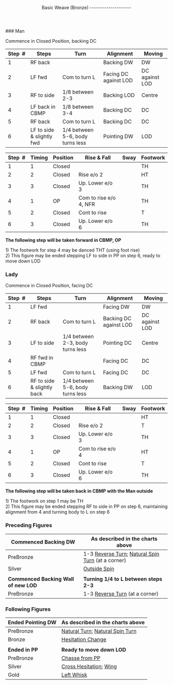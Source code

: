 <header>Basic Weave (Bronze)
--------------------

 </header>### Man

Commence in Closed Position, backing DC

 | **Step<span style="color:white">\_</span>\#** | **Steps** | **Turn** | **Alignment** | **Moving** |
|---|---|---|---|---|
| 1 | RF back |  | Backing DW | DW |
| 2 | LF fwd | Com to turn L | Facing DC against LOD | DC against LOD |
| 3 | RF to side | 1/8 between 2-3 | Backing LOD | Centre |
| 4 | LF back in CBMP | 1/8 between 3-4 | Backing DC | DC |
| 5 | RF back | Com to turn L | Backing DC | DC |
| 6 | LF to side &amp; slightly fwd | 1/4 between 5-6, body turns less | Pointing DW | LOD |

 | **Step<span style="color:white">\_</span>\#** | **Timing** | **Position** | **Rise &amp; Fall** | **Sway** | **Footwork** |
|---|---|---|---|---|---|
| 1 | 1 | Closed |  |  | TH |
| 2 | 2 | Closed | Rise e/o 2 |  | HT |
| 3 | 3 | Closed | Up. Lower e/o 3 |  | TH |
| 4 | 1 | OP | Com to rise e/o 4, NFR |  | TH |
| 5 | 2 | Closed | Cont to rise |  | T |
| 6 | 3 | Closed | Up. Lower e/o 6 |  | TH |

**The following step will be taken forward in CBMP, OP**

1\) The footwork for step 4 may be danced THT (using foot rise)  
 2) This figure may be ended stepping LF to side in PP on step 6, ready to move down LOD

### Lady

Commence in Closed Position, facing DC

 | **Step<span style="color:white">\_</span>\#** | **Steps** | **Turn** | **Alignment** | **Moving** |
|---|---|---|---|---|
| 1 | LF fwd |  | Facing DW | DW |
| 2 | RF back | Com to turn L | Backing DC against LOD | DC against LOD |
| 3 | LF to side | 1/4 between 2-3, body turns less | Pointing DC | Centre |
| 4 | RF fwd in CBMP |  | Facing DC | DC |
| 5 | LF fwd | Com to turn L | Facing DC | DC |
| 6 | RF to side &amp; slightly back | 1/4 between 5-6, body turns less | Backing DW | LOD |

 | **Step<span style="color:white">\_</span>\#** | **Timing** | **Position** | **Rise &amp; Fall** | **Sway** | **Footwork** |
|---|---|---|---|---|---|
| 1 | 1 | Closed |  |  | HT |
| 2 | 2 | Closed | Rise e/o 2 |  | T |
| 3 | 3 | Closed | Up. Lower e/o 3 |  | TH |
| 4 | 1 | OP | Com to rise e/o 4 |  | HT |
| 5 | 2 | Closed | Cont to rise |  | T |
| 6 | 3 | Closed | Up. Lower e/o 6 |  | TH |

**The following step will be taken back in CBMP with the Man outside**

1\) The footwork on step 1 may be TH  
 2) This figure may be ended stepping RF to side in PP on step 6, maintaining alignment from 4 and turning body to L on step 6

### Preceding Figures

 | **Commenced Backing DW** | **As described in the charts above** |
|---|---|
| PreBronze | 1-3 [Reverse Turn](reverse_turn.md); [Natural Spin Turn](spin_turn.md) (at a corner) |
| Silver | [Outside Spin](outside_spin.md) |
|  |  |
| **Commenced Backing Wall of new LOD** | **Turning 1/4 to L between steps 2-3** |
| PreBronze | 1-3 [Reverse Turn](reverse_turn.md) (at a corner) |

### Following Figures

 | **Ended Pointing DW** | **As described in the charts above** |
|---|---|
| PreBronze | [Natural Turn;](natural_turn.md) [Natural Spin Turn](spin_turn.md) |
| Bronze | [Hesitation Change](hesitation_change.md) |
|  |  |
| **Ended in PP** | **Ready to move down LOD** |
| PreBronze | [Chasse from PP](chasse_from_pp.md) |
| Silver | [Cross Hesitation](cross_hesitation.md); [Wing](wing.md) |
| Gold | [Left Whisk](left_whisk.md) |